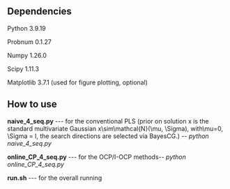 ## Dependencies
Python 3.9.19  

Probnum 0.1.27 

Numpy 1.26.0

Scipy 1.11.3

Matplotlib 3.7.1 (used for figure plotting, optional) 

## How to use
**naive_4_seq.py** --- for the conventional PLS (prior on solution x is the standard multivariate Gaussian x\sim\mathcal{N}(\mu, \Sigma), with\mu=0, \Sigma = I, the search directions are selected via BayesCG.) -- *python naive_4_seq.py* 

**online_CP_4_seq.py** --- for the OCP/I-OCP methods-- *python online_CP_4_seq.py* 

**run.sh** --- for the overall running 

